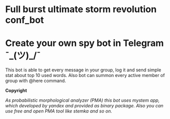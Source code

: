 # Full burst ultimate storm revolution conf_bot

# Create your own spy bot in Telegram ¯\_(ツ)_/¯

This bot is able to get every message in your group, log it and send simple stat about top 10 used words. 
Also bot can summon every active member of group with @here command.

**Copyright** 

*As probabilistic morphological analyzer (PMA) this bot uses mystem app, which developed by yandex and provided as binary package.*
*Also you can use free and open PMA tool like stemka and so on.*
